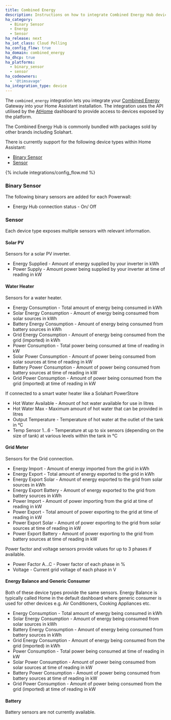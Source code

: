```yaml
---
title: Combined Energy
description: Instructions on how to integrate Combined Energy Hub device sensors within Home Assistant.
ha_category:
  - Binary Sensor
  - Energy
  - Sensor
ha_release: next
ha_iot_class: Cloud Polling
ha_config_flow: true
ha_domain: combined_energy
ha_dhcp: true
ha_platforms:
  - binary_sensor
  - sensor
ha_codeowners:
  - '@timsavage'
ha_integration_type: device
---
```


The `combined_energy` integration lets you integrate your [Combined Energy](http://combined.energy/) Gateway
into your Home Assistant installation. The integration uses the API utilised by the [AtHome](https://athome.combined.energy/)
dashboard to provide access to devices exposed by the platform.

The Combined Energy Hub is commonly bundled with packages sold by other brands including Solahart.

There is currently support for the following device types within Home Assistant:

- [Binary Sensor](#binary-sensor)
- [Sensor](#sensor)

{% include integrations/config_flow.md %}

### Binary Sensor

The following binary sensors are added for each Powerwall:

- Energy Hub connection status - On/ Off

### Sensor

Each device type exposes multiple sensors with relevant information.


#### Solar PV

Sensors for a solar PV inverter.

- Energy Supplied - Amount of energy supplied by your inverter in kWh
- Power Supply - Amount power being supplied by your inverter at time of reading in kW

#### Water Heater

Sensors for a water heater.

- Energy Consumption - Total amount of energy being consumed in kWh
- Solar Energy Consumption - Amount of energy being consumed from solar sources in kWh  
- Battery Energy Consumption - Amount of energy being consumed from battery sources in kWh  
- Grid Energy Consumption - Amount of energy being consumed from the grid (imported) in kWh
- Power Consumption - Total power being consumed at time of reading in kW
- Solar Power Consumption - Amount of power being consumed from solar sources at time of reading in kW
- Battery Power Consumption - Amount of power being consumed from battery sources at time of reading in kW
- Grid Power Consumption - Amount of power being consumed from the grid (imported) at time of reading in kW

If connected to a smart water heater like a Solahart PowerStore

- Hot Water Available - Amount of hot water available for use in litres
- Hot Water Max - Maximum amount of hot water that can be provided in litres
- Output Temperature - Temperature of hot water at the outlet of the tank in °C
- Temp Sensor 1...6 - Temperature at up to six sensors (depending on the size of tank) at various levels within the tank in °C  

#### Grid Meter

Sensors for the Grid connection.

- Energy Import - Amount of energy imported from the grid in kWh
- Energy Export - Total amount of energy exported to the grid in kWh
- Energy Export Solar - Amount of energy exported to the grid from solar sources in kWh
- Energy Export Battery - Amount of energy exported to the grid from battery sources in kWh
- Power Import - Amount of power importing from the grid at time of reading in kW
- Power Export - Total amount of power exporting to the grid at time of reading in kW
- Power Export Solar - Amount of power exporting to the grid from solar sources at time of reading in kW
- Power Export Battery - Amount of power exporting to the grid from battery sources at time of reading in kW

Power factor and voltage sensors provide values for up to 3 phases if available.

- Power Factor A...C - Power factor of each phase in %
- Voltage - Current grid voltage of each phase in V

#### Energy Balance and Generic Consumer

Both of these device types provide the same sensors. Energy Balance is typically called Home in the default
dashboard where generic consumer is used for other devices e.g. Air Conditioners, Cooking Appliances etc.

- Energy Consumption - Total amount of energy being consumed in kWh
- Solar Energy Consumption - Amount of energy being consumed from solar sources in kWh  
- Battery Energy Consumption - Amount of energy being consumed from battery sources in kWh  
- Grid Energy Consumption - Amount of energy being consumed from the grid (imported) in kWh
- Power Consumption - Total power being consumed at time of reading in kW
- Solar Power Consumption - Amount of power being consumed from solar sources at time of reading in kW
- Battery Power Consumption - Amount of power being consumed from battery sources at time of reading in kW
- Grid Power Consumption - Amount of power being consumed from the grid (imported) at time of reading in kW

#### Battery

Battery sensors are not currently available. 